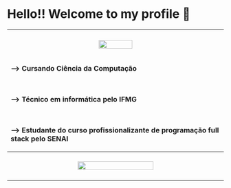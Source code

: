# Hello!! Welcome to my profile 🤠

| <br><img src="https://cdn.discordapp.com/attachments/1042105628958654536/1068250295408279583/ezgif.com-gif-maker.gif" width="40%"><br><br><p align="left">--> Cursando Ciência da Computação</p><br><p align="left">--> Técnico em informática pelo IFMG</p><br><p align="left">--> Estudante do curso profissionalizante de programação full stack pelo SENAI</p> |
|------------------------------------------------------------------------------------------------------------------------------|
| <br><div align="center"><img src="https://github-readme-stats.vercel.app/api/top-langs/?username=panppa&layout=compact&langs_count=7&theme=dracula&border_color=ff6e96" width="60%" ></div><br> |
